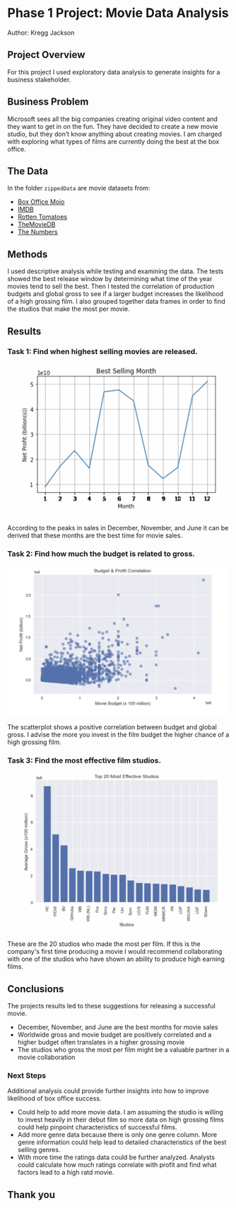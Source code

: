 # Phase 1 Project: Movie Data Analysis

Author: Kregg Jackson

## Project Overview

For this project I used exploratory data analysis to generate insights for a business stakeholder.

## Business Problem

Microsoft sees all the big companies creating original video content and they want to get in on the fun. They have decided to create a new movie studio, but they don’t know anything about creating movies. I am charged with exploring what types of films are currently doing the best at the box office. 

## The Data

In the folder `zippedData` are movie datasets from:

* [Box Office Mojo](https://www.boxofficemojo.com/)
* [IMDB](https://www.imdb.com/)
* [Rotten Tomatoes](https://www.rottentomatoes.com/)
* [TheMovieDB](https://www.themoviedb.org/)
* [The Numbers](https://www.the-numbers.com/)

## Methods

I used descriptive analysis while testing and examining the data. The tests showed the best release window by determining what time of the year movies tend to sell the best. Then I tested the correlation of production budgets and global gross to see if a larger budget increases the likelihood of a high grossing film. I also grouped together data frames in order to find the studios that make the most per movie.

## Results

### Task 1: Find when highest selling movies are released.
![](linegraph.png)

According to the peaks in sales in December, November, and June it can be derived that these months are the best time for movie sales. 

### Task 2: Find how much the budget is related to gross.
![](scatterplot.png)

The scatterplot shows a positive correlation between budget and global gross. I advise the more you invest in the film budget the higher chance of a high grossing film.

### Task 3: Find the most effective film studios.
![](studiograph.png)

These are the 20 studios who made the most per film. If this is the company's first time producing a movie I would recommend collaborating with one of the studios who have shown an ability to produce high earning films.

## Conclusions

The projects results led to these suggestions for releasing a successful movie.

* December, November, and June are the best months for movie sales
* Worldwide gross and movie budget are positively correlated and a higher budget often translates in a higher grossing movie
* The studios who gross the most per film might be a valuable partner in a movie collaboration


### Next Steps

Additional analysis could provide further insights into how to improve likelihood of box office success.

* Could help to add more movie data. I am assuming the studio is willing to invest heavily in their debut film so more data on high grossing films could help pinpoint characteristics of successful films.
* Add more genre data because there is only one genre column. More genre information could help lead to detailed characteristics of the best selling genres.
* With more time the ratings data could be further analyzed. Analysts could calculate how much ratings correlate with profit and find what factors lead to a high ratd movie.

## Thank you